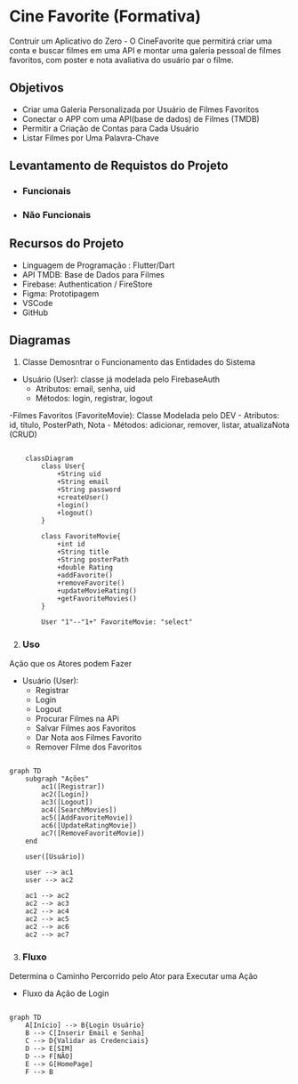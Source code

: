 # Cine Favorite (Formativa)
Contruir um Aplicativo do Zero - O CineFavorite que permitirá criar uma conta e buscar filmes em uma API e montar uma galeria pessoal de filmes favoritos, com poster e nota avaliativa do usuário par o filme.

## Objetivos
- Criar uma Galeria Personalizada por Usuário de Filmes Favoritos
- Conectar o APP com uma API(base de dados) de Filmes (TMDB)
- Permitir a Criação de Contas para Cada Usuário
- Listar Filmes por Uma Palavra-Chave

## Levantamento de Requistos do Projeto
- ### Funcionais

- ### Não Funcionais

## Recursos do Projeto
- Linguagem de Programação : Flutter/Dart
- API TMDB: Base de Dados para Filmes
- Firebase: Authentication / FireStore
- Figma: Prototipagem 
- VSCode
- GitHub

## Diagramas
1. Classe
Demosntrar o Funcionamento das Entidades do Sistema

- Usuário (User): classe já modelada pelo FirebaseAuth
    - Atributos: email, senha, uid
    - Métodos: login, registrar, logout

-Filmes Favoritos (FavoriteMovie): Classe Modelada pelo DEV
    - Atributos: id, título, PosterPath, Nota
    - Métodos: adicionar, remover, listar, atualizaNota (CRUD)

```mermaid
    
    classDiagram
        class User{
            +String uid
            +String email
            +String password
            +createUser()
            +login()
            +logout()
        }

        class FavoriteMovie{
            +int id
            +String title
            +String posterPath
            +double Rating
            +addFavorite()
            +removeFavorite()
            +updateMovieRating()
            +getFavoriteMovies()
        }

        User "1"--"1+" FavoriteMovie: "select"
```

2. ### Uso
Ação que os Atores podem Fazer
- Usuário (User):
    - Registrar
    - Login
    - Logout
    - Procurar Filmes na APi
    - Salvar Filmes aos Favoritos
    - Dar Nota aos Filmes Favorito
    - Remover Filme dos Favoritos

```mermaid

graph TD
    subgraph "Ações"
        ac1([Registrar])
        ac2([Login])
        ac3([Logout])
        ac4([SearchMovies])
        ac5([AddFavoriteMovie])
        ac6([UpdateRatingMovie])
        ac7([RemoveFavoriteMovie])
    end

    user([Usuário])

    user --> ac1
    user --> ac2

    ac1 --> ac2
    ac2 --> ac3
    ac2 --> ac4
    ac2 --> ac5
    ac2 --> ac6
    ac2 --> ac7

```

3. ### Fluxo
Determina o Caminho Percorrido pelo Ator para Executar uma Ação

- Fluxo da Ação de Login

```mermaid

graph TD
    A[Início] --> B{Login Usuário}
    B --> C[Inserir Email e Senha]
    C --> D{Validar as Credenciais}
    D --> E[SIM]
    D --> F[NÃO]
    E --> G[HomePage]
    F --> B

```